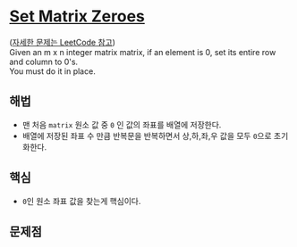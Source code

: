 # [Set Matrix Zeroes](https://github.com/malvr00/Java-algorithm/blob/master/leetcode/step20/src/Main.java)

([자세한 문제는 LeetCode 참고](https://leetcode.com/problems/set-matrix-zeroes/description/)) <br/>
Given an m x n integer matrix matrix, if an element is 0, set its entire row and column to 0's.<br/>
You must do it in place.

## 해법
* 맨 처음 `matrix` 원소 값 중 `0` 인 값의 좌표를 배열에 저장한다.
* 배열에 저장된 좌표 수 만큼 반복문을 반복하면서 상,하,좌,우 값을 모두 `0`으로 초기화한다.

## 핵심
* `0`인 원소 좌표 값을 찾는게 핵심이다.

## 문제점
